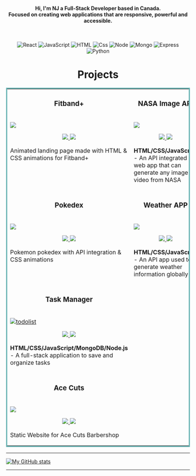<h4 align="center">
Hi, I'm NJ a Full-Stack Developer based in Canada. <br />  Focused on creating web applications that are responsive, powerful and accessible.
</h4>
<br>


<p align="center">
  <img alt="React" src="https://img.shields.io/badge/REACT-3776AB?logo=react&logoColor=white&style=for-the-badge" />
  <img alt="JavaScript" src="https://img.shields.io/badge/JavaScript-F7DF1E?logo=javascript&logoColor=white&style=for-the-badge" />
  <img alt="HTML" src="https://img.shields.io/badge/HTML-E34F26?logo=html5&logoColor=white&style=for-the-badge" />
  <img alt="Css" src="https://img.shields.io/badge/CSS-1572B6?logo=css3&logoColor=white&style=for-the-badge" />
  <img alt="Node" src="https://img.shields.io/badge/NODE-339933?logo=node.js&logoColor=white&style=for-the-badge" /> 
  <img alt="Mongo" src="https://img.shields.io/badge/MONGODB-47A248?logo=mongodb&logoColor=white&style=for-the-badge" /> 
  <img alt="Express" src="https://img.shields.io/badge/EXPRESS-000000?logo=express&logoColor=white&style=for-the-badge" />
  <img alt="Python" src="https://img.shields.io/badge/PYTHON-3776AB?logo=python&logoColor=white&style=for-the-badge" />
</p>

<h1 align="center">Projects</h1>


<table bordercolor="#66b2b2">
  <tr>  
    <td width="50%" valign="top">
      <h3 align="center"> Fitband+ </h3>
        <br />
        <a target="_blank" href="https://fitbandpage.netlify.app/">
            <img src="https://user-images.githubusercontent.com/98681977/171325956-0f6d146f-0354-4e51-8074-e8d7949760f8.gif"/>
        </a>
        <br />
        <p align="center">
		<a href="https://github.com/njohal13/animated-landingpage" target="_blank">
    			<img src="https://img.shields.io/static/v1?label=|&message=REPO&color=23555f&style=plastic&logo=github&logo-color=white"/>
  		</a>  
  		<a href="https://fitbandpage.netlify.app/" target="_blank">
    			<img src="https://img.shields.io/static/v1?label=|&message=WEBSITE&color=cdf998&style=plastic&logo=wordpress&logo-color=white"/>
  		</a>
	</p>
        <p> Animated landing page made with HTML & CSS animations for Fitband+ </p>
    </td>

	  
   <td width="50%" valign="top">
      <h3 align="center"> NASA Image API </h3>
        <br />
      	<a target="_blank" href="">
           <img src="https://user-images.githubusercontent.com/98681977/172957833-1f0e8aba-49a6-4118-9a55-2ba4147e61a1.gif"/>
      	</a>
        <br />
        <p align="center">
		<a href="https://github.com/njohal13/nasa-api" target="_blank">
    			<img src="https://img.shields.io/static/v1?label=|&message=REPO&color=23555f&style=plastic&logo=github&logo-color=white"/>
  		</a>  
  		<a href="https://njnasa.netlify.app/" target="_blank">
    			<img src="https://img.shields.io/static/v1?label=|&message=WEBSITE&color=cdf998&style=plastic&logo=wordpress&logo-color=white"/>
  		</a>
	</p> 
        <p><strong>HTML/CSS/JavaScript</strong> - An API integrated web app that can generate any image or video from NASA </p>
    </td> 	  
  </tr>
  <tr>  
    <td width="50%" valign="top">
      <h3 align="center"> Pokedex </h3>
        <br />
        <a target="_blank" href="">
            <img src="https://user-images.githubusercontent.com/98681977/168454881-6a199e2b-c9a4-42cf-896b-bc4e658ad2f5.gif"/>
        </a>
        <br />
        <p align="center">
		<a href="https://github.com/njohal13/pokedex" target="_blank">
    			<img src="https://img.shields.io/static/v1?label=|&message=REPO&color=23555f&style=plastic&logo=github&logo-color=white"/>
  		</a>  
  		<a href="" target="_blank">
    			<img src="https://img.shields.io/static/v1?label=|&message=WEBSITE&color=cdf998&style=plastic&logo=wordpress&logo-color=white"/>
  		</a>
	</p>
        <p> Pokemon pokedex with API integration & CSS animations </p>
    </td>
     <td width="50%" valign="top">
      <h3 align="center"> Weather APP </h3>
        <br />
        <a target="_blank" href="https://njweather.netlify.app/">
            <img src="https://user-images.githubusercontent.com/98681977/168454927-7e89250e-193c-4602-808a-ba251c6a9790.gif"/>
        </a>
        <br />
        <p align="center">
  	    <a href="https://github.com/njohal13/weather" target="_blank">
	    	<img src="https://img.shields.io/static/v1?label=|&message=REPO&color=23555f&style=plastic&logo=github&logo-color=white"/>
	    </a>  
	    <a href="https://njweather.netlify.app/" target="_blank">    
	    	<img src="https://img.shields.io/static/v1?label=|&message=WEBSITE&color=cdf998&style=plastic&logo=wordpress&logo-color=white"/>
	    </a>
      	</p>
        <p><strong>HTML/CSS/JavaScript</strong> - An API app used to generate weather information globally</p>
    </td>  
  </tr>
  <tr>  
    <td width="50%" valign="top">
      <h3 align="center"> Task Manager </h3>
        <br />
      	<a target="_blank" href="">
          <img alt="todolist" src="https://user-images.githubusercontent.com/98681977/187013522-4fb0d35b-f730-48dc-88a9-bcb79af92c24.png"/>
        </a>
        <br />
        <p align="center">
  	    <a href="" target="_blank">
	    	<img src="https://img.shields.io/static/v1?label=|&message=REPO&color=23555f&style=plastic&logo=github&logo-color=white"/>
	    </a>  
  	    <a href="https://github.com/njohal13/to-do-list" target="_blank">
	    	<img src="https://img.shields.io/static/v1?label=|&message=WEBSITE&color=cdf998&style=plastic&logo=wordpress&logo-color=white"/>
	    </a>
      	</p>
        <p><strong>HTML/CSS/JavaScript/MongoDB/Node.js</strong> - A full-stack application to save and organize tasks</p>
     
  <tr>  
    <td width="50%" valign="top">
      <h3 align="center"> Ace Cuts </h3>
        <br />
        <a target="_blank" href="https://acecutsbarbers.netlify.app/">
            <img src="https://user-images.githubusercontent.com/98681977/182456318-afe8393b-5066-4dd6-b03d-b76b3162feb3.png"/>
        </a>
        <br />
        <p align="center">
		<a href="https://github.com/njohal13/fullwebsitev2-barbershop" target="_blank">
    			<img src="https://img.shields.io/static/v1?label=|&message=REPO&color=23555f&style=plastic&logo=github&logo-color=white"/>
  		</a>  
  		<a href="https://acecutsbarbers.netlify.app/" target="_blank">
    			<img src="https://img.shields.io/static/v1?label=|&message=WEBSITE&color=cdf998&style=plastic&logo=wordpress&logo-color=white"/>
  		</a>
	</p>
        <p> Static Website for Ace Cuts Barbershop </p>
    </td>
   <tr> 
     
</table>



<hr/>


[![My GitHub stats](https://github-readme-stats.vercel.app/api?username=njohal13&show_icons=true&theme=tokyonight)](https://github.com/njohal13/github-readme-stats)


<hr/>
<!--
**njohal13/njohal13** is a ✨ _special_ ✨ repository because its `README.md` (this file) appears on your GitHub profile.

Here are some ideas to get you started:

- 🔭 I’m currently working on ...
- 🌱 I’m currently learning ...
- 👯 I’m looking to collaborate on ...
- 🤔 I’m looking for help with ...
- 💬 Ask me about ...
- 📫 How to reach me: ...
- 😄 Pronouns: ...
- ⚡ Fun fact: ...
-->
